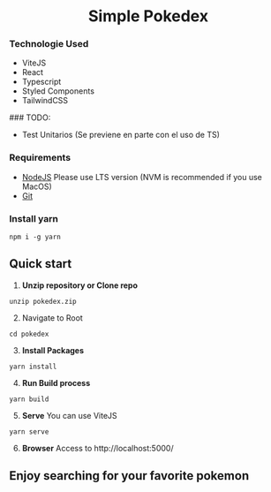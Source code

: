 <h1 align="center">
    Simple Pokedex
</h1>

### Technologie Used

- ViteJS
- React
- Typescript
- Styled Components
- TailwindCSS

### TODO:

- Test Unitarios (Se previene en parte con el uso de TS)

### Requirements

- [NodeJS](https://nodejs.org/en/) Please use LTS version (NVM is recommended if you use MacOS)
- [Git](https://git-scm.com/)

### Install yarn

```shell
npm i -g yarn
```

## Quick start

1. **Unzip repository or Clone repo**

```shell
unzip pokedex.zip
```

2.  Navigate to Root

```shell
cd pokedex
```

3.  **Install Packages**

```shell
yarn install
```

4.  **Run Build process**

```shell
yarn build
```

5. **Serve**
   You can use ViteJS

```shell
yarn serve
```

6. **Browser**
   Access to http://localhost:5000/

## **Enjoy searching for your favorite pokemon**
